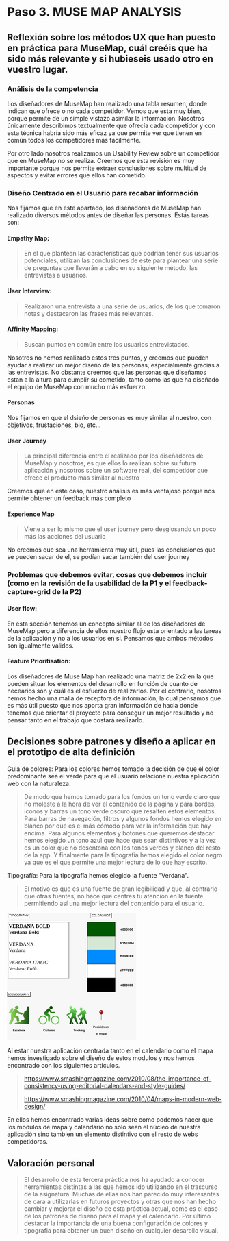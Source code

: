 # Paso 3. MUSE MAP ANALYSIS 

## Reflexión sobre los métodos UX que han puesto en práctica para MuseMap, cuál creéis que ha sido más relevante y si hubieseis usado otro en vuestro lugar.

### Análisis de la competencia

Los diseñadores de MuseMap han realizado una tabla resumen, donde indican que ofrece o no cada competidor.
Vemos que esta muy bien, porque permite de un simple vistazo asimilar la información.
Nosotros únicamente describimos textualmente que ofrecía cada competidor y con esta técnica habría sido más eficaz ya que permite ver que tienen en común todos los competidores más fácilmente.

Por otro lado nosotros realizamos un Usability Review sobre un competidor que en MuseMap no se realiza. Creemos que esta revisión es muy importante porque nos permite extraer conclusiones sobre multitud de aspectos y evitar errores que ellos han cometido.

### Diseño Centrado en el Usuario para recabar información

Nos fijamos que en este apartado, los diseñadores de MuseMap han realizado diversos métodos antes de diseñar las personas.
Estás tareas son:
#### Empathy Map: 
> En el que plantean las carácteristicas que podrían tener sus usuarios potenciales, utilizan las conclusiones de este para plantear una serie de preguntas que llevarán a cabo en su siguiente método, las entrevistas a usuarios.

#### User Interview:
> Realizaron una entrevista a una serie de usuarios, de los que tomaron notas y destacaron las frases más relevantes.

#### Affinity Mapping:
> Buscan puntos en común entre los usuarios entrevistados.

Nosotros no hemos realizado estos tres puntos, y creemos que pueden ayudar a realizar un mejor diseño de las personas, especialmente gracias a las entrevistas.
No obstante creemos que las personas que diseñamos estan a la altura para cumplir su cometido, tanto como las que ha diseñado el equipo de MuseMap con mucho más esfuerzo.

#### Personas
Nos fijamos en que el dsieño de personas es muy similar al nuestro, con objetivos, frustaciones, bio, etc...

#### User Journey 
> La principal diferencia entre el realizado por los diseñadores de MuseMap y nosotros, es que ellos lo realizan sobre su futura aplicación y nosotros sobre un software real, del competidor que ofrece el producto más similar al nuestro

Creemos que en este caso, nuestro análisis es más ventajoso porque nos permite obtener un feedback más completo

#### Experience Map
> Viene a ser lo mismo que el user journey pero desglosando un poco más las acciones del usuario

No creemos que sea una herramienta muy útil, pues las conclusiones que se pueden sacar de el, se podían sacar también del user journey

### Problemas que debemos evitar, cosas que debemos incluir (como en la revisión de la usabilidad de la P1 y el feedback-capture-grid de la P2)

#### User flow:
En esta sección tenemos un concepto similar al de los diseñadores de MuseMap pero a diferencia de ellos nuestro flujo esta orientado a las tareas de la aplicación y no a los usuarios en si. Pensamos que ambos métodos son igualmente válidos.

#### Feature Prioritisation:
Los diseñadores de Muse Map han realizado una matriz de 2x2 en la que pueden situar los elementos del desarrollo en función de cuanto de necearios son y cuál es el esfuerzo de realizarlos. Por el contrario, nosotros hemos hecho una malla de receptora de información, la cual pensamos que es más útil puesto que nos aporta gran información de hacia donde tenemos que orientar el proyecto para conseguir un mejor resultado y no pensar tanto en el trabajo que costará realizarlo.

## Decisiones sobre patrones y diseño a aplicar en el prototipo de alta definición
Guia de colores: Para los colores hemos tomado la decisión de que el color predominante sea el verde para que el usuario relacione nuestra aplicación web con la naturaleza. 
> De modo que hemos tomado para los fondos un tono verde claro que no moleste a la hora de ver el contenido de la pagina y para bordes, iconos y barras un tono verde oscuro que resalten estos elementos. Para barras de navegación, filtros y algunos fondos hemos elegido en blanco por que es el más cómodo para ver la información que hay encima. Para algunos elementos y botones que queremos destacar hemos elegido un tono azul que hace que sean distintivos y a la vez es un color que no desentona con los tonos verdes y blanco del resto de la app. Y finalmente para la tipografía hemos elegido el color negro ya que es el que permite una mejor lectura de lo que hay escrito.

Tipografía: Para la tipografía hemos elegido la fuente "Verdana". 
> El motivo es que es una fuente de gran legibilidad y que, al contrario que otras fuentes, no hace que centres tu atención en la fuente permitiendo así una mejor lectura del contenido para el usuario. 
<img src="../img/styles.jpeg" width="60%"/>

Al estar nuestra aplicación centrada tanto en el calendario como el mapa hemos investigado sobre el diseño de estos modulos y nos hemos encontrado con los siguientes articulos. 

> https://www.smashingmagazine.com/2010/08/the-importance-of-consistency-using-editorial-calendars-and-style-guides/
>
> https://www.smashingmagazine.com/2010/04/maps-in-modern-web-design/

En ellos hemos encontrado varias ideas sobre como podemos hacer que los modulos de mapa y calendario no solo sean el núcleo de nuestra aplicación sino tambien un elemento distintivo con el resto de webs competidoras.

## Valoración personal

> El desarrollo de esta tercera práctica nos ha ayudado a conocer herramientas distintas a las que hemos ido utilizando en el trascurso de la asignatura. Muchas de ellas nos han parecido muy interesantes de cara a utilizarlas en futuros proyectos y otras que nos han hecho cambiar y mejorar el diseño de esta práctica actual, como es el caso de los patrones de diseño para el mapa y el calendario. Por último destacar la importancia de una buena configuración de colores y tipografia para obtener un buen diseño en cualquier desarollo visual.
